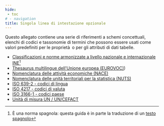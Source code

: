 ```yaml
---
hide:
 - toc
# - navigation
title: Singola linea di intestazione opzionale
---
```


Questo allegato contiene una serie di riferimenti a schemi concettuali, elenchi di codici e tassonomie di termini che possono essere usati come valori predefiniti per le proprietà o per gli attributi di dati tabelle.

- [Classificazioni e norme armonizzate a livello nazionale e internazionale INE](https://www.ine.es/ss/Satellite?c=Page&p=1254735839296&pagename=MetodologiaYEstandares%2FINELayout&cid=1254735839296&L=1)[^1]
- [Thesaurus multilingue dell'Unione europea (EUROVOC)](https://eur-lex.europa.eu/browse/eurovoc.html?locale=it))
- [Nomenclatura delle attività economiche (NACE)](https://ec.europa.eu/eurostat/statistics-explained/index.php?title=NACE_background)
- [Nomenclatura delle unità territoriali per la statistica (NUTS)](https://ec.europa.eu/eurostat/web/nuts/background)
- [ISO 639-2 - codici di lingua](http://www.loc.gov/standards/iso639-2/php/code_list.php)
- [ISO 4217 - codici di valuta](https://www.iso.org/iso-4217-currency-codes.html)
- [ISO 3166-1 - codici paese](https://www.iso.org/iso-3166-country-codes.html)
- [Unità di misura UN / UN/CEFACT](https://unece.org/fileadmin/DAM/cefact/recommendations/rec20/rec20_rev3_Annex3e.pdf)

[^1]: È una norma spagnola: questa guida è in parte la traduzione di un [testo spagnolo](https://datos.gob.es/en/documentacion/guia-practica-para-la-publicacion-de-datos-tabulares-en-archivos-csv)